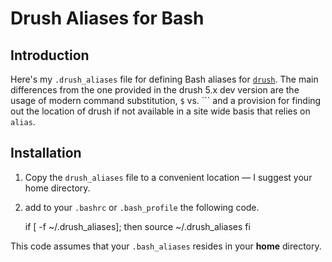 # Drush Aliases for Bash

## Introduction

Here's my `.drush_aliases` file for defining Bash aliases for
[`drush`](http://drupal.org/project/drush). The main differences from
the one provided in the drush 5.x dev version are the usage of
modern command substitution, `$` vs. ``` and a provision for finding
out the location of drush if not available in a site wide basis that
relies on `alias`.  

## Installation

1. Copy the `drush_aliases` file to a convenient location
   &mdash; I suggest your home directory.
   
   
2. add to your `.bashrc` or `.bash_profile` the following code.

    if [ -f ~/.drush_aliases]; then 
        source ~/.drush_aliases
    fi
    
This code assumes that your `.bash_aliases` resides in your **home**
directory.
